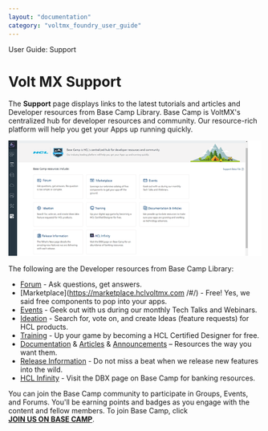 ```yaml
---
layout: "documentation"
category: "voltmx_foundry_user_guide"
---
```

                              

User Guide: Support

Volt MX  Support
===============

The **Support** page displays links to the latest tutorials and articles and Developer resources from Base Camp Library. Base Camp is VoltMX's centralized hub for developer resources and community. Our resource-rich platform will help you get your Apps up running quickly.

![](Resources/Images/Console-Support_710x324.png)

The following are the Developer resources from Base Camp Library:

*   [Forum](https://basecamp.voltmx.com/s/) - Ask questions, get answers.
*   [Marketplace](https://marketplace.hclvoltmx.com /#/) - Free! Yes, we said free components to pop into your apps.
*   [Events](https://basecamp.voltmx.com/s/events) - Geek out with us during our monthly Tech Talks and Webinars.
*   [Ideation](https://basecamp.voltmx.com/s/ideation?page=1) - Search for, vote on, and create Ideas (feature requests) for HCL products.
*   [Training](https://basecamp.voltmx.com/s/Skills) - Up your game by becoming a HCL Certified Designer for free.
*   [Documentation](https://basecamp.voltmx.com/s/app-platform-documentation) & [Articles](https://basecamp.voltmx.com/s/articlelistview) & [Announcements](https://basecamp.voltmx.com/s/announcements) – Resources the way you want them.
*   [Release Information](https://basecamp.voltmx.com/s/whats-new) - Do not miss a beat when we release new features into the wild.
*   [HCL Infinity](https://basecamp.voltmx.com/s/dbx) - Visit the DBX page on Base Camp for banking resources.

You can join the Base Camp community to participate in Groups, Events, and Forums. You'll be earning points and badges as you engage with the content and fellow members. To join Base Camp, click **[JOIN US ON BASE CAMP](https://basecamp.voltmx.com/login/?startURL=/s/)**.
